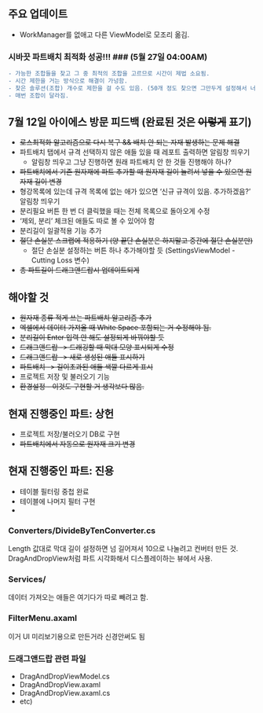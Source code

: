 ## 주요 업데이트 ##
- WorkManager를 없애고 다른 ViewModel로 모조리 옮김.

### 시바끗 파트배치 최적화 성공!!! ### (5월 27일 04:00AM)
```diff
- 가능한 조합들을 찾고 그 중 최적의 조합을 고르므로 시간이 제법 소요됨.
- 시간 제한을 거는 방식으로 해결이 가넝함.
- 찾은 솔루션(조합) 개수로 제한을 걸 수도 있음. (50개 정도 찾으면 그만두게 설정해서 너무 오래 걸리는 것 방지)
- 매번 조합이 달라짐.
```

## 7월 12일 아이에스 방문 피드백 (완료된 것은 ~~이렇게~~ 표기) ##

- ~~로스최적화 알고리즘으로 다시 복구 && 배치 안 되는 자재 발생하는 문제 해결~~
- 파트배치 탭에서 규격 선택하지 않은 애들 있을 때 레포트 출력하면 알림창 띄우기
    - 알림창 띄우고 그냥 진행하면 원래 파트배치 안 한 것들 진행해야 하나?
- ~~파트배치에서 기존 원자재에 파트 추가할 때 원자재 길이 늘려서 넣을 수 있으면 원자재 길이 변경~~
- 형강목록에 있는데 규격 목록에 없는 애가 있으면 ‘신규 규격이 있음. 추가하겠음?’ 알림창 띄우기
- 분리필요 버튼 한 번 더 클릭했을 때는 전체 목록으로 돌아오게 수정
- ‘제외, 분리’ 체크된 애들도 따로 볼 수 있어야 함
- 분리길이 일괄적용 기능 추가
- ~~절단 손실분 스크랩에 적용하기 (양 끝단 손실분은 하지말고 중간에 절단 손실분만)~~
    - 절단 손실분 설정하는 버튼 하나 추가해야할 듯 (SettingsViewModel - Cutting Loss 변수)
- ~~총 파트길이 드래그앤드랍시 업데이트되게~~

## 해야할 것 ##
- ~~원자재 종류 적게 쓰는 파트배치 알고리즘 추가~~
- ~~엑셀에서 데이터 가져올 때 White Space 포함되는 거 수정해야 됨.~~
- ~~분리길이 Enter 입력 안 해도 설정되게 바꿔야할 듯~~
- ~~드래그앤드랍 -> 드래깅할 때 막대 모양 표시되게 수정~~
- ~~드래그앤드랍 -> 새로 생성된 애들 표시하기~~
- ~~파트배치 -> 길이초과된 애들 색깔 다르게 표시~~
- 프로젝트 저장 및 불러오기 기능
- ~~환경설정 - 이것도 구현할 거 생각보다 많음.~~

## 현재 진행중인 파트: 상헌 ##
- 프로젝트 저장/불러오기 DB로 구현
- ~~파트배치에서 자동으로 원자재 크기 변경~~

## 현재 진행중인 파트: 진용 ##
- 테이블 필터링 중첩 완료 
- 테이블에 나머지 필터 구현 
- 
### Converters/DivideByTenConverter.cs ###
Length 값대로 막대 길이 설정하면 넘 길어져서 10으로 나눌려고 컨버터 만든 것. DragAndDropView처럼 파트 시각화해서 디스플레이하는 뷰에서 사용. 

### Services/ ###
데이터 가져오는 애들은 여기다가 따로 빼려고 함.

### FilterMenu.axaml ###
이거 UI 미리보기용으로 만든거라 신경안써도 됨

### 드래그앤드랍 관련 파일 ###
- DragAndDropViewModel.cs
- DragAndDropView.axaml
- DragAndDropView.axaml.cs
- etc)
